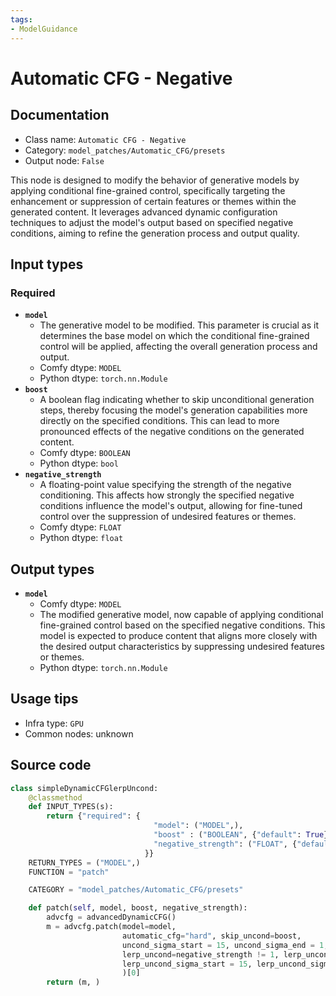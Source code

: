 ```yaml
---
tags:
- ModelGuidance
---
```


# Automatic CFG - Negative
## Documentation
- Class name: `Automatic CFG - Negative`
- Category: `model_patches/Automatic_CFG/presets`
- Output node: `False`

This node is designed to modify the behavior of generative models by applying conditional fine-grained control, specifically targeting the enhancement or suppression of certain features or themes within the generated content. It leverages advanced dynamic configuration techniques to adjust the model's output based on specified negative conditions, aiming to refine the generation process and output quality.
## Input types
### Required
- **`model`**
    - The generative model to be modified. This parameter is crucial as it determines the base model on which the conditional fine-grained control will be applied, affecting the overall generation process and output.
    - Comfy dtype: `MODEL`
    - Python dtype: `torch.nn.Module`
- **`boost`**
    - A boolean flag indicating whether to skip unconditional generation steps, thereby focusing the model's generation capabilities more directly on the specified conditions. This can lead to more pronounced effects of the negative conditions on the generated content.
    - Comfy dtype: `BOOLEAN`
    - Python dtype: `bool`
- **`negative_strength`**
    - A floating-point value specifying the strength of the negative conditioning. This affects how strongly the specified negative conditions influence the model's output, allowing for fine-tuned control over the suppression of undesired features or themes.
    - Comfy dtype: `FLOAT`
    - Python dtype: `float`
## Output types
- **`model`**
    - Comfy dtype: `MODEL`
    - The modified generative model, now capable of applying conditional fine-grained control based on the specified negative conditions. This model is expected to produce content that aligns more closely with the desired output characteristics by suppressing undesired features or themes.
    - Python dtype: `torch.nn.Module`
## Usage tips
- Infra type: `GPU`
- Common nodes: unknown


## Source code
```python
class simpleDynamicCFGlerpUncond:
    @classmethod
    def INPUT_TYPES(s):
        return {"required": {
                                "model": ("MODEL",),
                                "boost" : ("BOOLEAN", {"default": True}),
                                "negative_strength": ("FLOAT", {"default": 1, "min": 0.0, "max": 5.0, "step": 0.1, "round": 0.1}),
                              }}
    RETURN_TYPES = ("MODEL",)
    FUNCTION = "patch"

    CATEGORY = "model_patches/Automatic_CFG/presets"

    def patch(self, model, boost, negative_strength):
        advcfg = advancedDynamicCFG()
        m = advcfg.patch(model=model,
                         automatic_cfg="hard", skip_uncond=boost,
                         uncond_sigma_start = 15, uncond_sigma_end = 1,
                         lerp_uncond=negative_strength != 1, lerp_uncond_strength=negative_strength,
                         lerp_uncond_sigma_start = 15, lerp_uncond_sigma_end = 1
                         )[0]
        return (m, )

```
